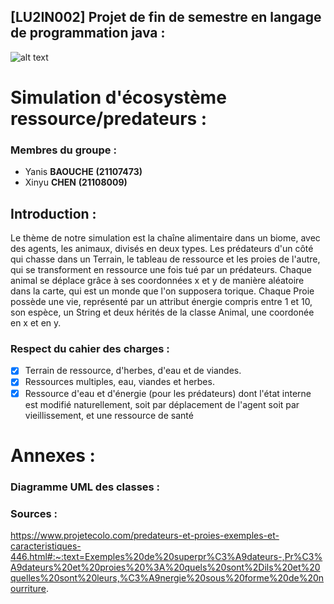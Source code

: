 ## [LU2IN002] Projet de fin de semestre en langage de programmation java : 

![alt text](https://previews.123rf.com/images/lukaves/lukaves2104/lukaves210400049/167738643-illustration-de-la-cha%C3%AEne-alimentaire-en-for%C3%AAt-pour-l-exercice-scolaire-.jpg)


# Simulation d'écosystème ressource/predateurs : 


### **Membres du groupe :**
- Yanis **BAOUCHE** __(21107473)__
- Xinyu **CHEN** __(21108009)__


## Introduction :

Le thème de notre simulation est la chaîne alimentaire dans un biome, avec des agents, les animaux, divisés en deux types. Les prédateurs d'un côté qui chasse dans un Terrain, le tableau de ressource et les proies de l'autre, qui se transforment en ressource une fois tué par un prédateurs. Chaque animal se déplace grâce à ses coordonnées x et y de manière aléatoire dans la carte, qui est un monde que l'on supposera torique. Chaque Proie possède une vie, représenté par un attribut énergie compris entre 1 et 10, son espèce, un String et deux hérités de la classe Animal, une coordonée en x et en y. 


### Respect du cahier des charges :
- [X] Terrain de ressource, d'herbes, d'eau et de viandes.
- [X] Ressources multiples, eau, viandes et herbes. 
- [X] Ressource d'eau et d'énergie (pour les prédateurs) dont l'état interne est modifié naturellement, soit par déplacement de l'agent soit par vieillissement, et une ressource de santé

# Annexes :
### Diagramme UML des classes : 


### Sources : 
https://www.projetecolo.com/predateurs-et-proies-exemples-et-caracteristiques-446.html#:~:text=Exemples%20de%20superpr%C3%A9dateurs-,Pr%C3%A9dateurs%20et%20proies%20%3A%20quels%20sont%2Dils%20et%20quelles%20sont%20leurs,%C3%A9nergie%20sous%20forme%20de%20nourriture.
